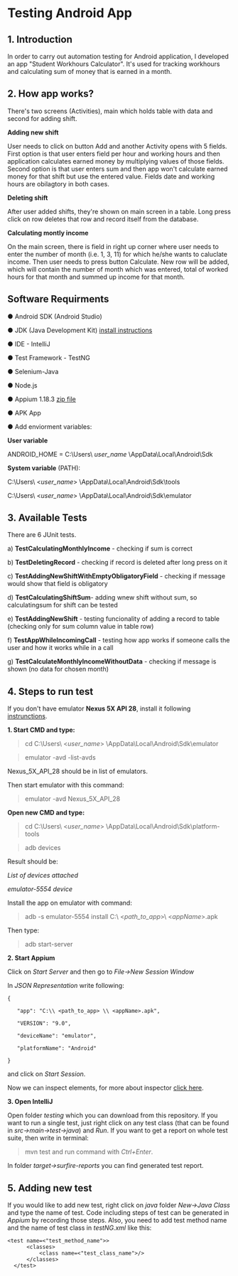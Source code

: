 # Testing Android App

## 1. Introduction 
In order to carry out automation testing for Android application, I developed an app "Student Workhours Calculator".
It's used for tracking workhours and calculating sum of money that is earned in a month. 

## 2. How app works?
There's two screens (Activities), main which holds table with data and second for adding shift.  

**Adding new shift**

User needs to click on button Add and another Activity opens with 5 fields.
First option is that user enters field per hour and working hours and then application calculates earned money by multiplying values of those fields. 
Second option is that user enters sum and then app won't calculate earned money for that shift but use the entered value. 
Fields date and working hours are obilagtory in both cases. 

**Deleting shift**

After user added shifts, they're shown on main screen in a table. Long press click on row deletes that row and record
itself from the database.

**Calculating montly income**

On the main screen, there is field in right up corner where user needs to enter the number of month (i.e. 1, 3, 11) for which he/she wants to caluclate income. Then user needs to press button Calculate. New row will be added, which will contain the number of month which was entered, 
total of worked hours for that month and summed up income for that month. 

## Software Requirments 
● Android SDK (Android Studio) 

● JDK (Java Development Kit) [install instructions](https://codenotfound.com/java-download-install-jdk-8-windows.html)

● IDE - IntelliJ

● Test Framework - TestNG

● Selenium-Java 

● Node.js 

● Appium 1.18.3 [zip file](Appium-windows-1.18.3.zip)

● APK App 

● Add enviorment variables: 

**User variable**

ANDROID_HOME = C:\Users\ *user_name* \AppData\Local\Android\Sdk

**System variable** (PATH):

C:\Users\ <*user_name*> \AppData\Local\Android\Sdk\tools

C:\Users\ <*user_name*> \AppData\Local\Android\Sdk\emulator

## 3. Available Tests 
There are 6 JUnit tests.

a) **TestCalculatingMonthlyIncome** - checking if sum is correct	

b) **TestDeletingRecord** - checking if record is deleted after long press on it	

c) **TestAddingNewShiftWithEmptyObligatoryField** - checking if message would show that field is obligatory

d) **TestCalculatingShiftSum**- adding wnew shift without sum, so calculatingsum for shift can be tested

e) **TestAddingNewShift** - testing funcionality of adding a record to table (checking only for sum column value in table row)	

f) **TestAppWhileIncomingCall** - testing how app works if someone calls the user and how it works while in a call	

g) **TestCalculateMonthlyIncomeWithoutData** - checking if message is shown (no data for chosen month)

## 4. Steps to run test
If you don't have emulator **Nexus 5X API 28**, install it following [instrunctions](https://developer.android.com/studio/run/managing-avds).

**1. Start CMD and type:**
>cd C:\Users\ <*user_name*> \AppData\Local\Android\Sdk\emulator

>emulator -avd -list-avds 

Nexus_5X_API_28 should be in list of emulators.

Then start emulator with this command:
>emulator -avd Nexus_5X_API_28
 
**Open new CMD and type:**
>cd C:\Users\ <*user_name*> \AppData\Local\Android\Sdk\platform-tools

>adb devices

Result should be:

*List of devices attached*

*emulator-5554 device*

Install the app on emulator with command:
>adb -s emulator-5554 install C:\ <*path_to_app*>\ <*appName*>.apk

Then type:
>adb start-server

**2. Start Appium**

Click on *Start Server* and then go to *File->New Session Window*

In *JSON Representation* write following:

    {

       "app": "C:\\ <path_to_app> \\ <appName>.apk",

       "VERSION": "9.0",

       "deviceName": "emulator",

       "platformName": "Android"
 
    }
and click on *Start Session*.

Now we can inspect elements, for more about inspector [click here](https://blog.knoldus.com/finding-elements-using-appium-inspector/).

**3. Open IntelliJ**

Open folder *testing* which you can download from this repository.
If you want to run a single test, just right click on any test class (that can be found in *src->main->test->java*) and *Run*.
If you want to get a report on whole test suite, then write in terminal:
>mvn test 
and run command with *Ctrl+Enter*. 

In folder *target->surfire-reports* you can find generated test report.

## 5. Adding new test
If you would like to add new test, right click on *java* folder *New->Java Class* and type the name of test. Code including steps of test can be generated in *Appium* by recording those steps. 
Also, you need to add test method name and the name of test class in *testNG.xml* like this:

    <test name=<"test_method_name">>
          <classes>
              <class name=<"test_class_name">/>
          </classes>
      </test>

